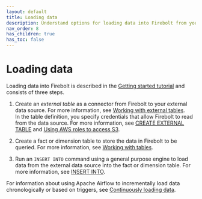 ```yaml
---
layout: default
title: Loading data
description: Understand options for loading data into Firebolt from your data lake.
nav_order: 8
has_children: true
has_toc: false
---
```


# Loading data

Loading data into Firebolt is described in the [Getting started tutorial](../getting-started.md) and consists of three steps.

1. Create an *external table* as a connector from Firebolt to your external data source. For more information, see [Working with external tables](working-with-external-tables.md).  
In the table definition, you specify credentials that allow Firebolt to read from the data source. For more information, see [CREATE EXTERNAL TABLE](../sql-reference/commands/create-external-table.md) and [Using AWS roles to access S3](configuring-aws-role-to-access-amazon-s3.md).

2. Create a fact or dimension table to store the data in Firebolt to be queried. For more information, see [Working with tables](../working-with-tables.md).  

3. Run an `INSERT INTO` command using a general purpose engine to load data from the external data source into the fact or dimension table. For more information, see [INSERT INTO](../sql-reference/commands/insert-into.md).

For information about using Apache Airflow to incrementally load data chronologically or based on triggers, see [Continuously loading data](continuously-loading-data.md).
